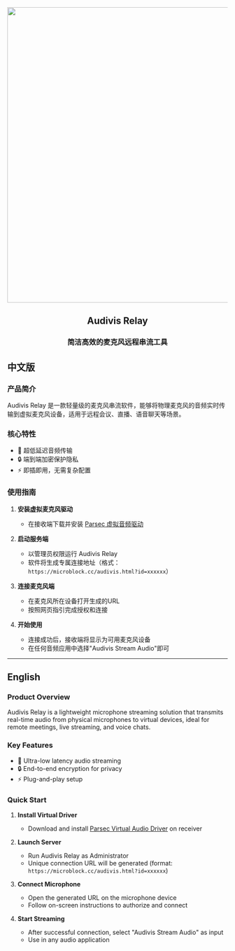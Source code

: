 
<div align="center">
  <img width="1133" height="675" alt="Audivis Relay" src="https://github.com/user-attachments/assets/bd05863d-55bf-408b-9d62-f462c7a9b73f" />
  <h2>Audivis Relay</h2>
  <h3>简洁高效的麦克风远程串流工具</h3>
</div>

## 中文版

### 产品简介
Audivis Relay 是一款轻量级的麦克风串流软件，能够将物理麦克风的音频实时传输到虚拟麦克风设备，适用于远程会议、直播、语音聊天等场景。

### 核心特性
- 🚀 超低延迟音频传输
- 🔒 端到端加密保护隐私
- ⚡ 即插即用，无需复杂配置

### 使用指南

1. **安装虚拟麦克风驱动**
   - 在接收端下载并安装 [Parsec 虚拟音频驱动](https://github.com/std-microblock/audivis-relay/blob/master/resources/parsec-vud-0.3.10.0.exe)

2. **启动服务端**
   - 以管理员权限运行 Audivis Relay
   - 软件将生成专属连接地址（格式：`https://microblock.cc/audivis.html?id=xxxxxx`）

3. **连接麦克风端**
   - 在麦克风所在设备打开生成的URL
   - 按照网页指引完成授权和连接

4. **开始使用**
   - 连接成功后，接收端将显示为可用麦克风设备
   - 在任何音频应用中选择"Audivis Stream Audio"即可

---

## English

### Product Overview
Audivis Relay is a lightweight microphone streaming solution that transmits real-time audio from physical microphones to virtual devices, ideal for remote meetings, live streaming, and voice chats.

### Key Features
- 🚀 Ultra-low latency audio streaming
- 🔒 End-to-end encryption for privacy
- ⚡ Plug-and-play setup

### Quick Start

1. **Install Virtual Driver**
   - Download and install [Parsec Virtual Audio Driver](https://github.com/std-microblock/audivis-relay/blob/master/resources/parsec-vud-0.3.10.0.exe) on receiver

2. **Launch Server**
   - Run Audivis Relay as Administrator
   - Unique connection URL will be generated (format: `https://microblock.cc/audivis.html?id=xxxxxx`)

3. **Connect Microphone**
   - Open the generated URL on the microphone device
   - Follow on-screen instructions to authorize and connect

4. **Start Streaming**
   - After successful connection, select "Audivis Stream Audio" as input
   - Use in any audio application
